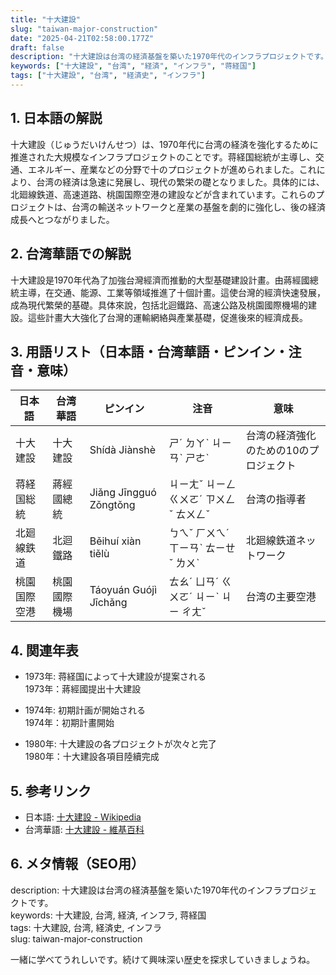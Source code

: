 ```yaml
---
title: "十大建設"
slug: "taiwan-major-construction"
date: "2025-04-21T02:58:00.177Z"
draft: false
description: "十大建設は台湾の経済基盤を築いた1970年代のインフラプロジェクトです。"
keywords: ["十大建設", "台湾", "経済", "インフラ", "蒋経国"]
tags: ["十大建設", "台湾", "経済史", "インフラ"]
---
```


## 1. 日本語の解説  
十大建設（じゅうだいけんせつ）は、1970年代に台湾の経済を強化するために推進された大規模なインフラプロジェクトのことです。蒋経国総統が主導し、交通、エネルギー、産業などの分野で十のプロジェクトが進められました。これにより、台湾の経済は急速に発展し、現代の繁栄の礎となりました。具体的には、北廻線鉄道、高速道路、桃園国際空港の建設などが含まれています。これらのプロジェクトは、台湾の輸送ネットワークと産業の基盤を劇的に強化し、後の経済成長へとつながりました。

## 2. 台湾華語での解説  
十大建設是1970年代為了加強台灣經濟而推動的大型基礎建設計畫。由蔣經國總統主導，在交通、能源、工業等領域推進了十個計畫。這使台灣的經濟快速發展，成為現代繁榮的基礎。具体來說，包括北迴鐵路、高速公路及桃園國際機場的建設。這些計畫大大強化了台灣的運輸網絡與產業基礎，促進後來的經濟成長。

## 3. 用語リスト（日本語・台湾華語・ピンイン・注音・意味）  

| 日本語           | 台湾華語        | ピンイン    | 注音         | 意味                       |
|------------------|----------------|------------|--------------|----------------------------|
| 十大建設         | 十大建設       | Shídà Jiànshè | ㄕˊ ㄉㄚˋ ㄐㄧㄢˋ ㄕㄜˋ | 台湾の経済強化のための10のプロジェクト |
| 蒋経国総統       | 蔣經國總統     | Jiǎng Jīngguó Zǒngtǒng | ㄐㄧㄤˇ ㄐㄧㄥ ㄍㄨㄛˊ ㄗㄨㄥˇ ㄊㄨㄥˇ | 台湾の指導者                   |
| 北廻線鉄道       | 北迴鐵路       | Běihuí xiàn tiělù | ㄅㄟˇ ㄏㄨㄟˊ ㄒㄧㄢˋ ㄊㄧㄝˇ ㄌㄨˋ | 北廻線鉄道ネットワーク          |
| 桃園国際空港     | 桃園國際機場   | Táoyuán Guójì Jīchǎng | ㄊㄠˊ ㄩㄢˊ ㄍㄨㄛˊ ㄐㄧˋ ㄐㄧ ㄔㄤˇ | 台湾の主要空港                 |

## 4. 関連年表  

- 1973年: 蒋経国によって十大建設が提案される  
  1973年：蔣經國提出十大建設

- 1974年: 初期計画が開始される  
  1974年：初期計畫開始

- 1980年: 十大建設の各プロジェクトが次々と完了  
  1980年：十大建設各項目陸續完成

## 5. 参考リンク  

- 日本語: [十大建設 - Wikipedia](https://ja.wikipedia.org/wiki/%E5%8D%81%E5%A4%A7%E5%BB%BA%E8%A8%AD)
- 台湾華語: [十大建設 - 維基百科](https://zh.wikipedia.org/wiki/%E5%8D%81%E5%A4%A7%E5%BB%BA%E8%A8%AD)

## 6. メタ情報（SEO用）  
description: 十大建設は台湾の経済基盤を築いた1970年代のインフラプロジェクトです。  
keywords: 十大建設, 台湾, 経済, インフラ, 蒋経国  
tags: 十大建設, 台湾, 経済史, インフラ  
slug: taiwan-major-construction

一緒に学べてうれしいです。続けて興味深い歴史を探求していきましょうね。